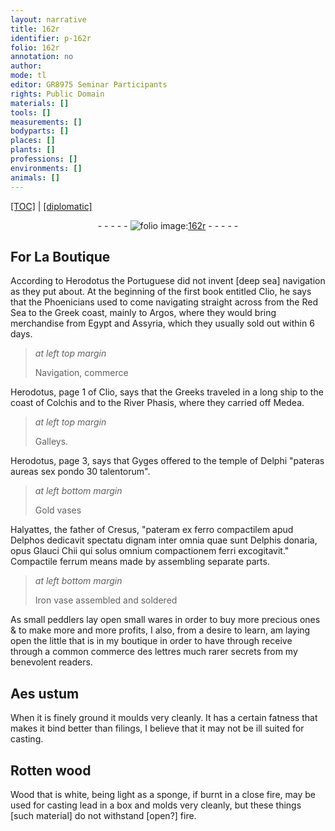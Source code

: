 ```yaml
---
layout: narrative
title: 162r
identifier: p-162r
folio: 162r
annotation: no
author:
mode: tl
editor: GR8975 Seminar Participants
rights: Public Domain
materials: []
tools: []
measurements: []
bodyparts: []
places: []
plants: []
professions: []
environments: []
animals: []
---
```


<p><a href="{{ site.baseurl }}/translation/">[TOC]</a> | <a href="{{ site.baseurl }}/texts/p-162r_tc/" target="_blank">[diplomatic]</a></p><div class="folio" align="center">- - - - - <a href="http://gallica.bnf.fr/ark:/12148/btv1b10500001g/f329.item.r=" target="_blank"><img src="https://cu-mkp.github.io/2017-workshop-edition/assets/photo-icon.png" alt="folio image: " style="display:inline-block; margin-bottom:-3px;"/>162r</a> - - - - - </div>  
  

## For La Boutique

 
 According to Herodotus the Portuguese did not invent [deep sea] navigation as they put about. At the beginning of the first book entitled Clio, he says that the Phoenicians used to come navigating straight across from the Red Sea to the Greek coast, mainly to Argos, where they would bring merchandise from Egypt and Assyria, which they usually sold out within 6 days.
 
> *at left top margin*
> 
> 
>   Navigation, commerce
 
 Herodotus, page 1 of Clio, says that the Greeks traveled in a long ship to the coast of Colchis and to the River Phasis, where they carried off Medea.
 
> *at left top margin*
> 
> 
>   Galleys.
 
 Herodotus, page 3, says that Gyges offered to the temple of Delphi "pateras aureas sex pondo 30 talentorum".
 
> *at left bottom margin*
> 
> 
>   Gold vases
 
 Halyattes, the father of Cresus, "pateram ex ferro compactilem apud Delphos dedicavit spectatu dignam inter omnia quae sunt Delphis donaria, opus Glauci Chii qui solus omnium compactionem ferri excogitavit." Compactile ferrum means made by assembling separate parts.
 
> *at left bottom margin*
> 
> 
>   Iron vase assembled and soldered
 
<span class="m"> </span>As small peddlers lay open small wares in order to buy more precious ones & to make more and more profits, I also, from a desire to learn, am laying open the little that is in my boutique in order to <span class="del">have through</span> receive through a common commerce des lettres much rarer secrets from my benevolent readers.
 
 
  

##  Aes ustum 

 
 When it is finely ground it moulds very cleanly. It has a certain fatness that makes it bind better than filings, I believe that it may not be ill suited for casting.
 
 
  

##  Rotten wood

 
 Wood that is white, being light as a sponge, if burnt in a close fire, may be used for casting lead in a box and molds very cleanly, but these things [such material] do not withstand [open?] fire. 
 
